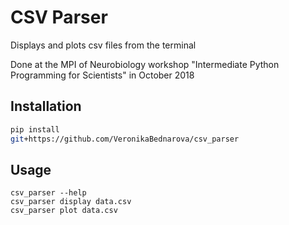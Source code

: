 
# CSV Parser

Displays and plots csv files from the terminal

Done at the MPI of Neurobiology workshop "Intermediate Python Programming for Scientists" in October 2018

## Installation
```bash
pip install 
git+https://github.com/VeronikaBednarova/csv_parser
```

## Usage 
```
csv_parser --help
csv_parser display data.csv
csv_parser plot data.csv
